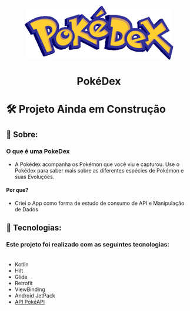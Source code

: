 <div align="center">
    <img  style="width:80%" src="public/logo_toolbar.png" />
    <h1>PokéDex </h1>
</div>

# 🛠️ Projeto Ainda em Construção

## 📔 Sobre:

### O que é uma PokeDex
- A Pokédex acompanha os Pokémon que você viu e capturou. Use o Pokédex para saber mais sobre as diferentes espécies de Pokémon e suas Evoluções.
#### Por que?
- Criei o App como forma de estudo de consumo de API e Manipulação de Dados

## 🔧 Tecnologias:

### Este projeto foi realizado com as seguintes tecnologias:</br></br>

- Kotlin
- Hilt
- Glide
- Retrofit
- ViewBinding
- Android JetPack
- [API PokéAPI](https://pokeapi.co/docs/v2)


